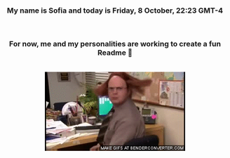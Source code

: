 


<div align="center">
<h3 >My name is Sofia and today is Friday, 8 October, 22:23 GMT-4</h3><br>
<h3 >For now, me and my personalities are working to create a fun Readme 👋
</h3><br>
<img src='img/dwight.gif' alt='working...'/>
</div>
